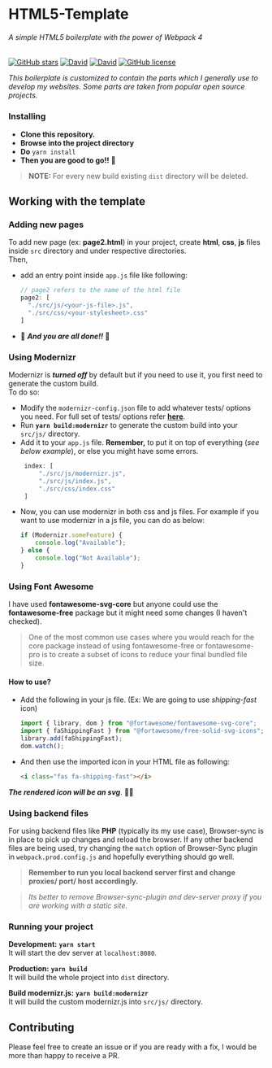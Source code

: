 # HTML5-Template
###### A simple HTML5 boilerplate with the power of Webpack 4

[![GitHub stars](https://img.shields.io/github/stars/whimsicaldreamer/Html5-template.svg?style=popout-square)](https://github.com/whimsicaldreamer/Html5-template/stargazers)
[![David](https://img.shields.io/david/expressjs/express.svg?style=popout-square)](https://github.com/whimsicaldreamer/Html5-template)
[![David](https://img.shields.io/david/dev/expressjs/express.svg?style=popout-square)](https://github.com/whimsicaldreamer/Html5-template)
[![GitHub license](https://img.shields.io/github/license/whimsicaldreamer/Html5-template.svg?style=popout-square)](https://github.com/whimsicaldreamer/Html5-template/blob/master/LICENSE.md)

_This boilerplate is customized to contain the parts which I generally use to develop my websites. Some parts are taken from popular open source projects._

### Installing

- **Clone this repository.**
- **Browse into the project directory**
- **Do** `yarn install`
- **Then you are good to go!!** :tada:

> **NOTE:** For every new build existing `dist` directory will be deleted.  

## Working with the template  

### Adding new pages  

To add new page (ex: **page2.html**) in your project, create **html**, **css**, **js** files inside `src` directory and under respective directories.  
Then,  
- add an entry point inside `app.js` file like following:
  ````js
  // page2 refers to the name of the html file
  page2: [
    "./src/js/<your-js-file>.js",
    "./src/css/<your-stylesheet>.css"
  ]
  ````
- :tada: **_And you are all done!!_** :tada:
  
### Using Modernizr  

Modernizr is _**turned off**_ by default but if you need to use it, you first need to generate the custom build.  
To do so:  
 - Modify the `modernizr-config.json` file to add whatever tests/ options you need. For full set of tests/ options refer **[here](https://github.com/Modernizr/Modernizr/blob/master/lib/config-all.json)**.
 - Run **`yarn build:modernizr`** to generate the custom build into your `src/js/` directory.
 - Add it to your `app.js` file. **Remember,** to put it on top of everything (_see below example_), or else you might have some errors.  
   ```js
    index: [
        "./src/js/modernizr.js",
        "./src/js/index.js",
        "./src/css/index.css"
    ]
   ```  
 - Now, you can use modernizr in both css and js files. For example if you want to use modernizr in a js file, you can do as below:  
   ```js
   if (Modernizr.someFeature) {
       console.log("Available");
   } else {
       console.log("Not Available");
   }
   ```
 
### Using Font Awesome

I have used **fontawesome-svg-core** but anyone could use the **fontawesome-free** package but it might need some changes (I haven't checked).  
 > One of the most common use cases where you would reach for the core package instead of using fontawesome-free or fontawesome-pro is to create a subset of icons to reduce your final bundled file size.  
 
 #### How to use?  
 
 - Add the following in your js file. (Ex: We are going to use _shipping-fast_ icon)
   ```js
   import { library, dom } from "@fortawesome/fontawesome-svg-core";
   import { faShippingFast } from "@fortawesome/free-solid-svg-icons";
   library.add(faShippingFast);
   dom.watch();
   ```
   
 - And then use the imported icon in your HTML file as following:  
   ```html
   <i class="fas fa-shipping-fast"></i>
   ```
   
**_The rendered icon will be an svg_**. :tada::tada:

### Using backend files  

For using backend files like **PHP** (typically its my use case), Browser-sync is in place to pick up changes and reload the browser.
If any other backend files are being used, try changing the `match` option of Browser-Sync plugin in `webpack.prod.config.js` and hopefully 
everything should go well.  

> **Remember to run you local backend server first and change proxies/ port/ host accordingly.**  

> _Its better to remove Browser-sync-plugin and dev-server proxy if you are working with a static site._ 
 
### Running your project  

**Development:** **`yarn start`**  
It will start the dev server at `localhost:8080`.  

**Production:** **`yarn build`**  
It will build the whole project into `dist` directory.  

**Build modernizr.js:** **`yarn build:modernizr`**  
It will build the custom modernizr.js into `src/js/` directory. 

## Contributing  
Please feel free to create an issue or if you are ready with a fix, I would be more than happy to receive a PR.
